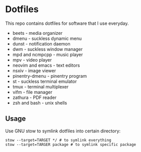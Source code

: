 # Dotfiles

This repo contains dotfiles for software that I use everyday.

- beets - media organizer
- dmenu - suckless dynamic menu
- dunst - notification daemon
- dwm - suckless window manager
- mpd and ncmpcpp - music player
- mpv - video player
- neovim and emacs - text editors
- nsxiv - image viewer
- pinentry-dmenu - pinentry program
- st - suckless terminal emulator
- tmux - terminal multiplexer
- vifm - file manager
- zathura - PDF reader
- zsh and bash - unix shells

## Usage

Use GNU stow to symlink dotfiles into certain directory:

```
stow --target=TARGET */ # to symlink everything
stow --target=TARGER package # to symlink specific package
```
